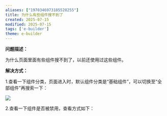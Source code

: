 ```yaml
---
aliases: ["1970346973185528255"]
title: 为什么有些组件搜不到了
created: 2025-07-15
modified: 2025-07-15
tags: ['e-builder']
theme: e-builder
---
```


**问题描述：**

为什么页面里面有些组件搜不到了，以前还使用过这些组件。

**解决方式：**

1.查看一下组件分类，页面进入时，默认组件分类是“基础组件”，可以切换至“全部组件”再搜索一下：

![](https://myhelpdoc.oss-cn-heyuan.aliyuncs.com/mdimages/f99c6f4f039bd25bb4f557b770373397.jpg)

2.查看一下组件是否被禁用，查看方式如下：

